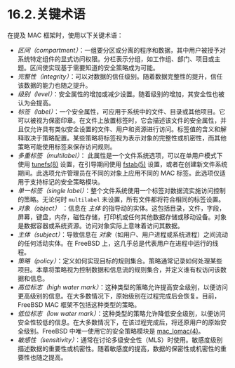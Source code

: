 # 16.2.关键术语

在提及 MAC 框架时，使用以下关键术语：

* _区间（compartment）_：一组要分区或分离的程序和数据，其中用户被授予对系统特定组件的显式访问权限。分栏表示分组，如工作组、部门、项目或主题。区间使实现基于需要知道的安全策略成为可能。
* _完整性（integrity）_：可以对数据的信任级别。随着数据完整性的提升，信任该数据的能力也随之提升。
* _级别（level）_：安全属性的增加或减少设置。随着级别的增加，其安全性也被认为会提高。
* _标签（label）_：一个安全属性，可应用于系统中的文件、目录或其他项目。它可以被视为保密印章。在文件上放置标签时，它会描述该文件的安全属性，并且仅允许具有类似安全设置的文件、用户和资源进行访问。标签值的含义和解释取决于策略配置。某些策略将标签视为表示对象的完整性或机密性，而其他策略可能使用标签来保存访问规则。
* _多重标签（multilabel）_： 此属性是一个文件系统选项，可以在单用户模式下使用 [tunefs(8)](https://www.freebsd.org/cgi/man.cgi?query=tunefs\&sektion=8\&format=html) 设置，在引导期间使用 [fstab(5)](https://www.freebsd.org/cgi/man.cgi?query=fstab\&sektion=5\&format=html) 设置，或者在创建新文件系统期间。此选项允许管理员在不同的对象上应用不同的 MAC 标签。此选项仅适用于支持标记的安全策略模块。
* _单一标签（single label）_：整个文件系统使用一个标签对数据流实施访问控制的策略。无论何时 `multilabel` 未设置，所有文件都将符合相同的标签设置。
* _对象（object）_ ：信息在 _主体_ 的指导动的实体。这包括目录，文件，字段，屏幕，键盘，内存，磁性存储，打印机或任何其他数据存储或移动设备。对象是数据容器或系统资源。访问对象实际上意味着访问其数据。
* _主体（subject）_：导致信息在 _对象_（如用户、用户进程或系统进程）之间流动的任何活动实体。在 FreeBSD 上，这几乎总是代表用户在进程中运行的线程。
* _策略（policy）_：定义如何实现目标的规则集合。策略通常记录如何处理某些项目。本章将策略视为控制数据和信息流的规则集合，并定义谁有权访问该数据和信息。
* _高位标志（high water mark）_：这种类型的策略允许提高安全级别，以便访问更高级别的信息。在大多数情况下，原始级别在过程完成后会恢复。目前，FreeBSD MAC 框架不包括这种类型的策略。
* _低位标志（low water mark）_：这种类型的策略允许降低安全级别，以便访问安全性较低的信息。在大多数情况下，在该过程完成后，将还原用户的原始安全级别。FreeBSD 中唯一使用它的安全策略模块是 [mac\_lomac(4)](https://www.freebsd.org/cgi/man.cgi?query=mac\_lomac\&sektion=4\&format=html)。
* _敏感性（sensitivity）_：通常在讨论多级安全性（MLS）时使用。敏感度级别描述数据的重要性或机密性。随着敏感度的提高，数据的保密性或机密性的重要性也随之提高。
